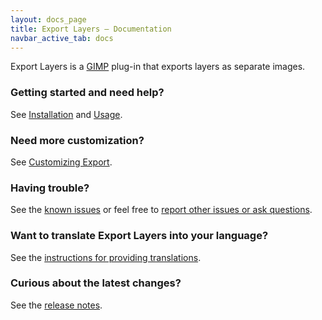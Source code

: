 ```yaml
---
layout: docs_page
title: Export Layers – Documentation
navbar_active_tab: docs
---
```


Export Layers is a [GIMP](https://www.gimp.org/) plug-in that exports layers as separate images.

### Getting started and need help?

See [Installation](Installation.html) and [Usage](Usage.html).


### Need more customization?

See [Customizing Export](Customizing-Export.html).


### Having trouble?

See the [known issues](Known-Issues.html) or feel free to [report other issues or ask questions](https://github.com/kamilburda/gimp-export-layers/issues).


### Want to translate Export Layers into your language?

See the [instructions for providing translations](Providing-Translations.html).


### Curious about the latest changes?

See the [release notes](CHANGELOG.html).
